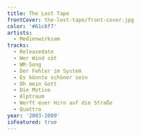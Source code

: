 ```yaml
---
title: The Lost Tape
frontCover: the-lost-tape/front-cover.jpg
color: '#61c6f7'
artists:
  - Medienwirksam
tracks:
  - Releasedate
  - Wer Wind sät
  - WM-Song
  - Der Fehler im System
  - Es könnte schöner sein
  - Oh mein Gott
  - Die Motive
  - Alptraum
  - Werft euer Hirn auf die Straße
  - Quattro
year: '2003-2009'
isFeatured: true
---
```

